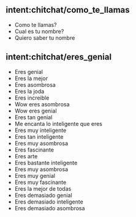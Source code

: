 ## intent:chitchat/como_te_llamas
- Como te llamas?
- Cual es tu nombre?
- Quiero saber tu nombre

## intent:chitchat/eres_genial
- Eres genial
- Eres la mejor
- Eres asombrosa
- Eres la joda
- Eres increible
- Wow eres asombrosa
- Wow eres genial
- Eres tan genial
- Me encanta lo inteligente que eres
- Eres muy inteligente
- Eres tan inteligente
- Eres muy asombrosa
- Eres fascinante
- Eres arte
- Eres bastante inteligente
- Eres muy asombrosa
- Eres muy genial
- Eres muy fascinante
- Eres la mejor de todas
- Eres demasiado genial
- Eres demasiado inteligente
- Eres demasiado asombrosa
